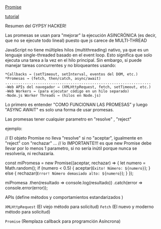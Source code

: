 [Promise](https://developer.mozilla.org/es/docs/Web/JavaScript/Reference/Global_Objects/Promise)

[tutorial](https://es.javascript.info/async)


Resumen del GYPSY HACKER!


Las promesas se usan para "mejorar" la ejecución ASINCRÓNICA (es decir, que no se ejecute todo lineal) puesto que js carece de MULTI-THREAD

JavaScript no tiene múltiples hilos (multithreading) nativo, ya que es un lenguaje single-threaded basado en el event loop. 
Esto significa que solo ejecuta una tarea a la vez en el hilo principal.
Sin embargo, sí puede manejar tareas concurrentes y no bloqueantes usando:

    *Callbacks → (setTimeout, setInterval, eventos del DOM, etc.)
    *Promesas → (fetch, then/catch, async/await)  
    ...................................................................
    -Web APIs del navegador → (XMLHttpRequest, fetch, setTimeout, etc.)
    -Web Workers → (para ejecutar código en un hilo separado)
    -Node.js Worker Threads → (hilos en Node.js)



Lo primero es entender "COMO FUNCIONAN LAS PROMESAS" y luego "ASYNC AWAIT" es solo una forma de usar promesas.

Las promesas tener cualquier parametro en "resolve" , "reject" 

ejemplo:

// El objeto Promise no lleva "resolve" si no "aceptar", igualmente en "reject" con "rechazar" ... 
// lo IMPORTANTE!!! es que new Promise debe llevar por lo menos 1 parametro, si no sería inútil porque nunca se resolvería, ni rechazaría.


const miPromesa = new Promise((aceptar, rechazar) => {
    let numero = Math.random();
    if (numero < 0.5) {
        aceptar(`Éxito! Número: ${numero}`);
    } else {
        rechazar(`Error! Número demasiado alto: ${numero}`);
    }
});

miPromesa
    .then(resultado => console.log(resultado))
    .catch(error => console.error(error));



APIs (define métodos y comportamientos estandarizados )

`XMLHttpRequest` (El viejo método para solicitud)
`Fetch` (El nuevo y moderno método para solicitud)

`Promise` (Remplaza callback para programción Asíncrona)
